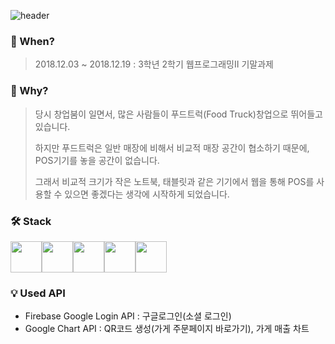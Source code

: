 ![header](https://capsule-render.vercel.app/api?type=cylinder&color=gradient&height=150&section=header&text=WEB%20POS%20Project&fontSize=40)

### 📅 When?
> 2018.12.03 ~ 2018.12.19 : 3학년 2학기 웹프로그래밍Ⅱ 기말과제

### 🤔 Why?
> 당시 창업붐이 일면서, 많은 사람들이 푸드트럭(Food Truck)창업으로 뛰어들고 있습니다. 
>
> 하지만 푸드트럭은 일반 매장에 비해서 비교적 매장 공간이 협소하기 때문에, POS기기를 놓을 공간이 없습니다.
>
> 그래서 비교적 크기가 작은 노트북, 태블릿과 같은 기기에서 웹을 통해 POS를 사용할 수 있으면 좋겠다는 생각에 시작하게 되었습니다.

### 🛠 Stack
<img src="https://user-images.githubusercontent.com/45728407/108222405-1a88fa00-717c-11eb-9951-855010056251.png" height="50"><img src="https://user-images.githubusercontent.com/45728407/108223468-350fa300-717d-11eb-80e2-3e217d930745.png" height="50"><img src="https://user-images.githubusercontent.com/45728407/108223467-33de7600-717d-11eb-959a-60bddcc96c6e.png" height="50"><img src="https://user-images.githubusercontent.com/45728407/108223727-73a55d80-717d-11eb-8458-c40b26a32c3d.png" height="50"><img src="https://user-images.githubusercontent.com/45728407/108223862-9f284800-717d-11eb-8787-701f5f341cdd.png" height="50">

### 💡 Used API
* Firebase Google Login API : 구글로그인(소셜 로그인)
* Google Chart API : QR코드 생성(가게 주문페이지 바로가기), 가게 매출 차트

